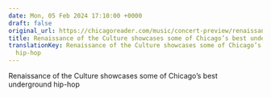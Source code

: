 ```yaml
---
date: Mon, 05 Feb 2024 17:10:00 +0000
draft: false
original_url: https://chicagoreader.com/music/concert-preview/renaissance-of-the-culture-subterranean/
title: Renaissance of the Culture showcases some of Chicago’s best underground hip-hop
translationKey: Renaissance of the Culture showcases some of Chicago’s best underground
  hip-hop
---
```


Renaissance of the Culture showcases some of Chicago’s best underground hip-hop